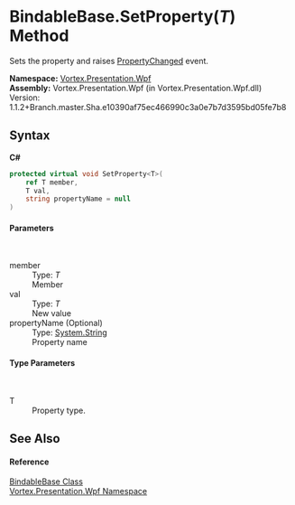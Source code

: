 # BindableBase.SetProperty(*T*) Method 
 

Sets the property and raises <a href="http://msdn2.microsoft.com/en-us/library/ms133023" target="_blank">PropertyChanged</a> event.

**Namespace:**&nbsp;<a href="N_Vortex_Presentation_Wpf.md">Vortex.Presentation.Wpf</a><br />**Assembly:**&nbsp;Vortex.Presentation.Wpf (in Vortex.Presentation.Wpf.dll) Version: 1.1.2+Branch.master.Sha.e10390af75ec466990c3a0e7b7d3595bd05fe7b8

## Syntax

**C#**<br />
``` C#
protected virtual void SetProperty<T>(
	ref T member,
	T val,
	string propertyName = null
)

```


#### Parameters
&nbsp;<dl><dt>member</dt><dd>Type: *T*<br />Member</dd><dt>val</dt><dd>Type: *T*<br />New value</dd><dt>propertyName (Optional)</dt><dd>Type: <a href="http://msdn2.microsoft.com/en-us/library/s1wwdcbf" target="_blank">System.String</a><br />Property name</dd></dl>

#### Type Parameters
&nbsp;<dl><dt>T</dt><dd>Property type.</dd></dl>

## See Also


#### Reference
<a href="T_Vortex_Presentation_Wpf_BindableBase.md">BindableBase Class</a><br /><a href="N_Vortex_Presentation_Wpf.md">Vortex.Presentation.Wpf Namespace</a><br />